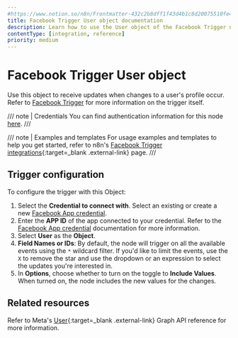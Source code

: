 ```yaml
---
#https://www.notion.so/n8n/Frontmatter-432c2b8dff1f43d4b1c8d20075510fe4
title: Facebook Trigger User object documentation
description: Learn how to use the User object of the Facebook Trigger node in n8n. Follow technical documentation to integrate the Facebook Trigger node's User object into your workflows.
contentType: [integration, reference]
priority: medium
---
```


# Facebook Trigger User object

Use this object to receive updates when changes to a user's profile occur. Refer to [Facebook Trigger](/integrations/builtin/trigger-nodes/n8n-nodes-base.facebooktrigger/index.md) for more information on the trigger itself.

/// note | Credentials
You can find authentication information for this node [here](/integrations/builtin/credentials/facebookapp.md).
///

///  note  | Examples and templates
For usage examples and templates to help you get started, refer to n8n's [Facebook Trigger integrations](https://n8n.io/integrations/facebook-trigger/){:target=_blank .external-link} page.
///

## Trigger configuration

To configure the trigger with this Object:

1. Select the **Credential to connect with**. Select an existing or create a new [Facebook App credential](/integrations/builtin/credentials/facebookapp.md).
1. Enter the **APP ID** of the app connected to your credential. Refer to the [Facebook App credential](/integrations/builtin/credentials/facebookapp.md) documentation for more information.
1. Select **User** as the **Object**.
1. **Field Names or IDs**: By default, the node will trigger on all the available events using the `*` wildcard filter. If you'd like to limit the events, use the `X` to remove the star and use the dropdown or an expression to select the updates you're interested in.
1. In **Options**, choose whether to turn on the toggle to **Include Values**. When turned on, the node includes the new values for the changes.

## Related resources

Refer to Meta's [User](https://developers.facebook.com/docs/graph-api/webhooks/reference/user/){:target=_blank .external-link} Graph API reference for more information.
